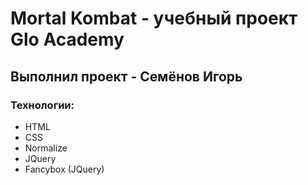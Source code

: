 # Mortal Kombat - учебный проект Glo Academy
## Выполнил проект - Семёнов Игорь
### Технологии:
- HTML
- CSS
- Normalize
- JQuery
- Fancybox (JQuery)
